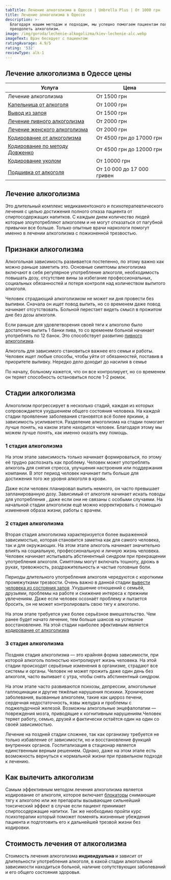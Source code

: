 ```yaml
---
tabTitle: Лечение алкоголизма в Одессе | Umbrella Plus | От 1000 грн
title: Лечение алкоголизма в Одессе
description: >-
  Благодаря нашим методам и подходам, мы успешно помогаем пациентам полностью
  преодолеть алкоголизм.
image: /img/goroda/lechenie-alkogolizma/kiev-lechenie-alc.webp
imageText: Врач беседует с пациентом
ratingAvarage: 4.9/5
rating: '532'
reviewType: alk-1
---
```


## Лечение алкоголизма в Одессе цены

| Услуга                                                   | Цена                       |
| -------------------------------------------------------- | -------------------------- |
| Лечение алкоголизма                                      | От 1500 грн                |
| [Капельница от алкоголя](kapelnitsya-ot-alkogolya)       | От 1000 грн                |
| [Вывод из запоя](vivod-iz-zapoya)                        | От 1500 грн                |
| [Лечение пивного алкоголизма](pivnoy-alkogolism)         | От 2000 грн                |
| [Лечение женского алкоголизма](genskiy-alkogolism)       | От 2000 грн                |
| [Кодирование от алкоголизма](kodirovanie-ot-alkogolisma) | От 4500 грн до 17000 грн   |
| [Кодирование по методу Довженко](kodirovanie-dovgenko)   | От 4500 грн до 12000 грн   |
| [Кодирование уколом](kodirovanie-ukolom)                 | От 10000 грн               |
| [Подшивка от алкоголя](podshivka-ot-alkogolya)           | От 10 000 до 17 000 гривен |

## Лечение алкоголизма

Это длительный комплекс медикаментозного и психотерапевтического лечения с целью достижения полного отказа пациента от спиртосодержащих напитков. С каждым днем количество людей которые злоупотребляют алкоголем и не могут отказаться от пагубной привычки все больше. Только опытные врачи наркологи помогут именно в лечении алкоголизма с пожизненной трезвостью.

## Признаки алкоголизма

Алкогольная зависимость развивается постепенно, по этому важно как можно раньше заметить это. Основные симптомы алкоголизма включают в себя регулярное употребление алкоголя, необходимость повышать дозу, отсутствие вины за избегание профессиональных, социальных обязанностей и потеря контроля над количеством выпитого алкоголя.

Человек страдающий алкоголизмом не может ни дня провести без выпивки. Сначала он ищет повод выпить, но со временем даже повод начинает отсутствовать. Больной перестает видеть смысл в прожитом дне без дозы алкоголя.

Если раньше для удовлетворения своей тяги к алкоголю было достаточно выпить 1 банки пива, то со временем больной начинает употреблять по 12 банок. Это способствует развитию [пивного алкоголизма](.com).

Алкоголь для зависимого становиться важнее его семьи и работы. Человек ищет любые способы, чтобы уйти от обязанностей, поставив в приоритете выпивку. Нередко дело доходит до насилия в семье

По началу, больному кажется, что он все контролирует, но со временем он теряет способность остановиться после 1-2 рюмок.

## Стадии алкоголизма

Алкоголизм прогрессирует в несколько стадий, каждая из которых сопровождается ухудшением общего состояния человека. На каждой стадии проявление заболевания становятся всё более яркими, а зависимость усиливается. Разделение алкоголизма на стадии помогает лучше понять, на каком этапе находится человек. Благодаря этому мы можем лучше понять, как именно оказать ему помощь.

### 1 стадия алкоголизма

На этом этапе зависимость только начинает формироваться, по этому её трудно распознать как проблему. Человек может употреблять алкоголь для снятия стресса, улучшения настроения или поддержания компании. В этот период человек начинает пить больше для достижения того же уровня алкоголя в крови.

Даже если человек планировал выпить немного, он часто превышает запланированную дозу. Зависимый от алкоголя начинает искать поводы для употребления , даже если они не связаны с особыми случаями. На начальной стадии алкоголизм ещё можно корректировать с помощью изменения образа жизни, работы с врачем.

### 2 стадия алкоголизма

Вторая стадия алкоголизма характеризуется более выраженной зависимостью, которая становится заметна как для самого человека, так и для окружающих. На этом этапе алкоголь начинает значительно влиять на социальную, профессиональную и личную жизнь человека. Человек начинает испытывать абстинентный синдром при прекращении употребления алкоголя. Симптомы могут включать тошноту, дрожь в руках, тревожность, раздражительность и частые головные боли.

Периоды длительного употребления алкоголя чередуются с короткими промежутками трезвости. Очень важно в данной стадии [вывести человека из состояния запоя](vivod-iz-zapoya) .Ухудшение отношений с семьёй, друзьями, проблемы на работе и снижение интереса к прежним увлечениям. Даже если человек осознаёт проблему и пытается бросить, он не может контролировать свою тягу к алкоголю.

На этом этапе требуется уже более серьёзное вмешательство. Чем ранее будет начато лечение, тем больше шансов на успешное восстановление. На этой стадии наиболее эфективным является [кодирование от алкоголизма](kodirovanie)

### 3 стадия алкоголизма

Поздняя стадия алкоголизма — это крайняя форма зависимости, при которой алкоголь полностью контролирует жизнь человека. На этой стадии происходят серьёзные изменения в организме, страдают все системы и органы. Человек не может прожить даже один день без алкоголя, часто выпивает с утра, чтобы снять абстинентный синдром.

На этом этапе часто развиваются психозы, депрессии, алкогольные галлюцинации и другие тяжёлые нарушения психики. Хронические заболевания, вызванные алкоголем, такие как цирроз печени, сердечная недостаточность, язвы желудка и проблемы с поджелудочной железой.
Возможны алкогольные энцефалопатии — повреждения мозга, приводящие к когнитивным нарушениям.Человек теряет работу, семью, друзей и фактически остаётся один на один со своей зависимостью.

Лечение на поздней стадии сложнее, так как организму требуется не только избавление от зависимости, но и восстановление функций внутренних органов. Госпитализация в стационар является единственным верным решением. Однако, даже на этом этапе есть возможность вернуться к нормальной жизни при правильном подходе к лечению.

## Как вылечить алкоголизм

Самым эффективным методом лечения алкоголизма является кодирование от алкоголя, которое включает [блокаторы](kodirovanie-ukolom) снимающие тягу к алкоголю или же препараты вызывающие сильнейший токсический эффект в случае если пациент принимает спиртосодержащие напитки. Так же необходимо пройти курс психотерапии который поможет поменять жизненные убеждения пациента и подготовить его к дальнейшей трезвой жизни без кодировки.

## Стоимость лечения от алкоголизма

Стоимость лечения алкоголизма **индивидуальна** и зависит от длительности употребления алкоголя, в какой стадии алкогольной зависимости находиться больной, наличие сопутствующих заболеваний и его общего состояния здоровья.
